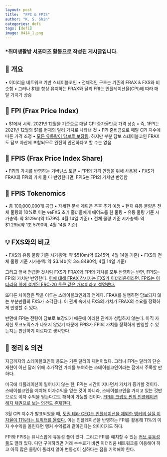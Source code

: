 ```yaml
---
layout: post
title:  "FPI & FPIS"
author: "K. S. Shin"
categories: defi
tags: [defi]
image: 0414_1.png
---
```


### *취미생활방 서포터즈 활동으로 작성된 게시글입니다.

## 🔎 개요
• 이더리움 네트워크 기반 스테이블코인
• 전체적인 구조는 기존의 FRAX & FXS와 비슷함
• 그러나 $1를 항상 유지하는 FRAX와 달리 FRI는 인플레이션율(CPI)에 따라 매달 가치가 상승

## 🔎 FPI (Frax Price Index)
• $1에서 시작. 2021년 12월을 기준으로 매달 CPI 증가율만큼 가격 상승
• 즉, 1FPI는 2021년 12월의 $1를 현재의 달러 가치로 나타낸 것
• FPI 준비금으로 매달 CPI 지수에 따른 가격 조정
• [모든 유통량이 담보로 보장됨](https://t.me/fraxfinance/188604). 하지만 부분 담보 스테이블코인 FRAX도 담보 자산에 포함되므로 완전히 안전하다고 할 수는 없음

## 🔎 FPIS (Frax Price Index Share)
• FPI의 가치를 반영하는 거버넌스 토큰
• FPI의 가격 안정을 위해 사용됨
• FXS가 FRAX와 FPI의 가치 둘 다 반영한다면, FPIS는 FPI의 가치만 반영함

## 🔎 FPIS Tokenomics
• 총 100,000,000개 공급
• 자세한 분배 계획은 추후 추가 예정
• 현재 유통 물량은 전체 물량의 10%로 이는 veFXS 초기 홀더들에게 에어드롭 한 물량
• 유통 물량 기준 시가총액: 약 $129m(약 1579억. 4월 14일 기준)
• 전체 물량 기준 시가총액: 약 $1.29b(약 1조 5790억, 4월 14일 기준)

## 💡 FXS와의 비교
• FXS의 유통 물량 기준 시가총액: 약 $510m(약 6245억, 4월 14일 기준)
• FXS의 전체 물량 기준 시가총액: 약 $3.14b(약 3조 8480억, 4월 14일 기준)

그리고 앞서 언급한 것처럼 FXS가 FRAX와 FPI의 가치를 모두 반영하는 반면, FPIS는 FPI의 가치만 반영한다. [이에 대해 FRAX 창시자는 FXS가 이더리움이라면, FPIS는 이더리움 위에 설계된 ERC-20 토큰 같은 개념이라고 설명했다.](https://t.me/fraxfinance/188482)

또다른 차이점은 짝을 이루는 스테이블코인과의 연계다. FRAX를 발행하면 담보되지 않는 부분만큼의 FXS가 소각된다. 이 관계 속에서 FXS의 가치가 FRAX의 수요를 정확하게 반영할 수 있다.

반면에 FPI는 전량이 담보로 보장되기 때문에 이러한 관계가 성립하지 않는다. 아직 자세한 토크노믹스가 나오지 않았기 때문에 FPIS가 FPI의 가치를 정확하게 반영할 수 있는지는 판단하기 이르다고 생각한다.

## 🔎 정리 & 의견
지금까지의 스테이블코인의 용도는 기존 달러의 재현이었다. 그러나 FPI는 달러의 단순 재현이 아닌 달러 위에 추가적인 가치를 부여하는 스테이블코인이라는 점에서 주목할 만하다.

미국에 디플레이션이 일어나지 않는 한, FPI는 시간이 지나면서 가치가 증가할 것이다. 스테이블코인을 예치해 이자수익을 얻는 것이 아니라, 스테이블코인을 가지고 있는 것만으로도 이자 수익을 얻는다고도 해석이 가능할 것이다. [FPI를 크립토 씬의 인플레이션 헤지 채권으로 보는 의견도 존재한다.](https://twitter.com/alphanonceStaff/status/1513781455675027456?s=20&t=9YVE_BZ796dofURWb7QKDQ)

3월 CPI 지수가 발표되었을 때, [도권 테라 CEO는 인플레이션을 제외한 앵커의 실질 이자율이 11%라는 트위터를 올렸다.](https://twitter.com/stablekwon/status/1513858261467889667?s=20&t=9YVE_BZ796dofURWb7QKDQ) 이는 인플레이션을 반영하는 FPI를 활용해 11%의 이자 수수익을 올린다면 앵커 수익률과 같아진다는 의미이기도 하다.

FPI와 FPIS는 유니스왑에 유동성 풀이 있다. 그리고 FPI를 예치할 수 있는 [커브 유동성 풀](https://curve.fi/factory-crypto/48)도 열려 있다. 다만 구매하려면 거래 수수료가 비싼 이더리움 네트워크를 이용해야 하고 아직 많은 물량이 풀리지 않아 변동성이 심하다는 점을 기억해야 한다.